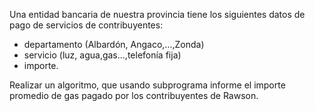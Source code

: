 Una entidad bancaria de nuestra provincia tiene los siguientes datos de pago de servicios de contribuyentes:

- departamento (Albardón, Angaco,…,Zonda)
- servicio (luz, agua,gas…,telefonía fija)
- importe.

Realizar un algoritmo, que usando subprograma informe el importe promedio de gas pagado por los contribuyentes
de Rawson.
